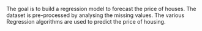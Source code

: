 The goal is to build a regression model to forecast the price of houses. The dataset is pre-processed by analysing the missing values. The various Regression algorithms are used to predict the price of housing.
